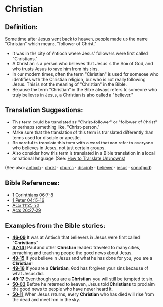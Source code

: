 # Christian #

## Definition: ##

Some time after Jesus went back to heaven, people made up the name "Christian" which means, "follower of Christ."

* It was in the city of Antioch where Jesus' followers were first called "Christians."
* A Christian is a person who believes that Jesus is the Son of God, and who trusts Jesus to save him from his sins.
* In our modern times, often the term "Christian" is used for someone who identifies with the Christian religion, but who is not really following Jesus. This is not the meaning of "Christian" in the Bible.
* Because the term "Christian" in the Bible always refers to someone who truly believes in Jesus, a Christian is also called a "believer."

## Translation Suggestions: ##

* This term could be translated as "Christ-follower" or "follower of Christ" or perhaps something like, "Christ-person."
* Make sure that the translation of this term is translated differently than terms used for disciple or apostle.
* Be careful to translate this term with a word that can refer to everyone who believes in Jesus, not just certain groups.
* Also consider how this term is translated in a Bible translation in a local or national language. (See: [How to Translate Unknowns](https://git.door43.org/Door43/en-ta-translate-vol1/src/master/content/translate_unknown.md))

(See also: [antioch](../other/antioch.md) **·** [christ](../kt/christ.md) **·** [church](../kt/church.md) **·** [disciple](../kt/disciple.md) **·** [believer](../kt/believer.md) **·** [jesus](../kt/jesus.md) **·** [sonofgod](../kt/sonofgod.md))

## Bible References: ##

* [1 Corinthians 06:7-8](https://door43.org/en/bible/notes/1co/06/07)
* [1 Peter 04:15-16](https://door43.org/en/bible/notes/1pe/04/15)
* [Acts 11:25-26](https://door43.org/en/bible/notes/act/11/25)
* [Acts 26:27-29](https://door43.org/en/bible/notes/act/26/27)

## Examples from the Bible stories: ##

* __[46-09](https://door43.org/en/obs/notes/frames/46-09)__ It was at Antioch that believers in Jesus were first called "__Christians__."
* __[47-14](https://door43.org/en/obs/notes/frames/47-14)__] Paul and other __Christian__  leaders traveled to many cities, preaching and teaching people the good news about Jesus.
* __[49-15](https://door43.org/en/obs/notes/frames/49-15)__ If you believe in Jesus and what he has done for you, you are a __Christian__!
* __[49-16](https://door43.org/en/obs/notes/frames/49-16)__ If you are a __Christian__, God has forgiven your sins because of what Jesus did.
* __[49-17](https://door43.org/en/obs/notes/frames/49-17)__ Even though you are a __Christian__, you will still be tempted to sin.
* __[50-03](https://door43.org/en/obs/notes/frames/50-03)__ Before he returned to heaven, Jesus told __Christians__  to proclaim the good news to people who have never heard it.
* __[50-11](https://door43.org/en/obs/notes/frames/50-11)__ When Jesus returns, every __Christian__  who has died will rise from the dead and meet him in the sky.


